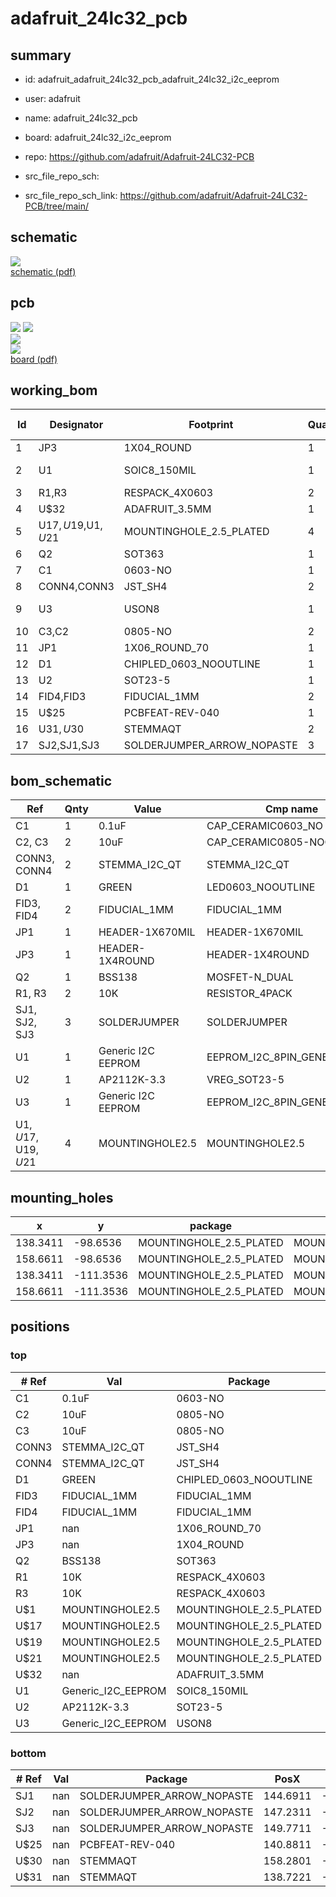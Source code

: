 # adafruit_24lc32_pcb
 
## summary 
* id: adafruit_adafruit_24lc32_pcb_adafruit_24lc32_i2c_eeprom
* user: adafruit
* name: adafruit_24lc32_pcb
* board: adafruit_24lc32_i2c_eeprom
* repo: https://github.com/adafruit/Adafruit-24LC32-PCB



* src_file_repo_sch: 
* src_file_repo_sch_link: https://github.com/adafruit/Adafruit-24LC32-PCB/tree/main/

## schematic  
![](working_schematic_600.png)  
[schematic (pdf)](working_schematic.pdf)  

## pcb  
![](working_3d_600.png) 
![](working_3d_front_600.png)  
![](working_3d_back_600.png)  
![](working_600.png)  
[board (pdf)](working.pdf)  

## working_bom
| Id | Designator | Footprint | Quantity | Designation | Supplier and ref |  | None | 
| --- | --- | --- | --- | --- | --- | --- | --- | 
| 1 | JP3 | 1X04_ROUND | 1 |  |  |  | [''] | 
| 2 | U1 | SOIC8_150MIL | 1 | Generic I2C EEPROM |  |  | [''] | 
| 3 | R1,R3 | RESPACK_4X0603 | 2 | 10K |  |  | [''] | 
| 4 | U$32 | ADAFRUIT_3.5MM | 1 |  |  |  | [''] | 
| 5 | U$17,U$19,U$1,U$21 | MOUNTINGHOLE_2.5_PLATED | 4 | MOUNTINGHOLE2.5 |  |  | [''] | 
| 6 | Q2 | SOT363 | 1 | BSS138 |  |  | [''] | 
| 7 | C1 | 0603-NO | 1 | 0.1uF |  |  | [''] | 
| 8 | CONN4,CONN3 | JST_SH4 | 2 | STEMMA_I2C_QT |  |  | [''] | 
| 9 | U3 | USON8 | 1 | Generic I2C EEPROM |  |  | [''] | 
| 10 | C3,C2 | 0805-NO | 2 | 10uF |  |  | [''] | 
| 11 | JP1 | 1X06_ROUND_70 | 1 |  |  |  | [''] | 
| 12 | D1 | CHIPLED_0603_NOOUTLINE | 1 | GREEN |  |  | [''] | 
| 13 | U2 | SOT23-5 | 1 | AP2112K-3.3 |  |  | [''] | 
| 14 | FID4,FID3 | FIDUCIAL_1MM | 2 | FIDUCIAL_1MM |  |  | [''] | 
| 15 | U$25 | PCBFEAT-REV-040 | 1 |  |  |  | [''] | 
| 16 | U$31,U$30 | STEMMAQT | 2 |  |  |  | [''] | 
| 17 | SJ2,SJ1,SJ3 | SOLDERJUMPER_ARROW_NOPASTE | 3 |  |  |  | [''] | 


## bom_schematic
| Ref | Qnty | Value | Cmp name | Footprint | Description | Vendor | DNP | 
| --- | --- | --- | --- | --- | --- | --- | --- | 
| C1 | 1 | 0.1uF | CAP_CERAMIC0603_NO | working:0603-NO |  |  |  | 
| C2, C3 | 2 | 10uF | CAP_CERAMIC0805-NOOUTLINE | working:0805-NO |  |  |  | 
| CONN3, CONN4 | 2 | STEMMA_I2C_QT | STEMMA_I2C_QT | working:JST_SH4 |  |  |  | 
| D1 | 1 | GREEN | LED0603_NOOUTLINE | working:CHIPLED_0603_NOOUTLINE |  |  |  | 
| FID3, FID4 | 2 | FIDUCIAL_1MM | FIDUCIAL_1MM | working:FIDUCIAL_1MM |  |  |  | 
| JP1 | 1 | HEADER-1X670MIL | HEADER-1X670MIL | working:1X06_ROUND_70 |  |  |  | 
| JP3 | 1 | HEADER-1X4ROUND | HEADER-1X4ROUND | working:1X04_ROUND |  |  |  | 
| Q2 | 1 | BSS138 | MOSFET-N_DUAL | working:SOT363 |  |  |  | 
| R1, R3 | 2 | 10K | RESISTOR_4PACK | working:RESPACK_4X0603 |  |  |  | 
| SJ1, SJ2, SJ3 | 3 | SOLDERJUMPER | SOLDERJUMPER | working:SOLDERJUMPER_ARROW_NOPASTE |  |  |  | 
| U1 | 1 | Generic I2C EEPROM | EEPROM_I2C_8PIN_GENERIC | working:SOIC8_150MIL |  |  |  | 
| U2 | 1 | AP2112K-3.3 | VREG_SOT23-5 | working:SOT23-5 |  |  |  | 
| U3 | 1 | Generic I2C EEPROM | EEPROM_I2C_8PIN_GENERIC_SON8 | working:USON8 |  |  |  | 
| U$1, U$17, U$19, U$21 | 4 | MOUNTINGHOLE2.5 | MOUNTINGHOLE2.5 | working:MOUNTINGHOLE_2.5_PLATED |  |  |  | 


## mounting_holes
| x | y | package | value | ref | size | 
| --- | --- | --- | --- | --- | --- | 
| 138.3411 | -98.6536 | MOUNTINGHOLE_2.5_PLATED | MOUNTINGHOLE2.5 | U$1 | m3 | 
| 158.6611 | -98.6536 | MOUNTINGHOLE_2.5_PLATED | MOUNTINGHOLE2.5 | U$17 | m3 | 
| 138.3411 | -111.3536 | MOUNTINGHOLE_2.5_PLATED | MOUNTINGHOLE2.5 | U$19 | m3 | 
| 158.6611 | -111.3536 | MOUNTINGHOLE_2.5_PLATED | MOUNTINGHOLE2.5 | U$21 | m3 | 


## positions
### top
| # Ref | Val | Package | PosX | PosY | Rot | Side | 
| --- | --- | --- | --- | --- | --- | --- | 
| C1 | 0.1uF | 0603-NO | 141.3256 | -101.5111 | -90.0 | top | 
| C2 | 10uF | 0805-NO | 143.4211 | -108.9406 | 0.0 | top | 
| C3 | 10uF | 0805-NO | 154.0891 | -101.7016 | 0.0 | top | 
| CONN3 | STEMMA_I2C_QT | JST_SH4 | 158.6611 | -105.0036 | 90.0 | top | 
| CONN4 | STEMMA_I2C_QT | JST_SH4 | 138.3411 | -105.0036 | -90.0 | top | 
| D1 | GREEN | CHIPLED_0603_NOOUTLINE | 139.3571 | -101.3206 | 90.0 | top | 
| FID3 | FIDUCIAL_1MM | FIDUCIAL_1MM | 140.7541 | -109.3851 | 0.0 | top | 
| FID4 | FIDUCIAL_1MM | FIDUCIAL_1MM | 154.4701 | -98.9965 | 0.0 | top | 
| JP1 | nan | 1X06_ROUND_70 | 148.5011 | -111.3536 | 0.0 | top | 
| JP3 | nan | 1X04_ROUND | 148.5011 | -98.6536 | 0.0 | top | 
| Q2 | BSS138 | SOT363 | 152.6921 | -107.7976 | 90.0 | top | 
| R1 | 10K | RESPACK_4X0603 | 143.9926 | -102.5906 | 180.0 | top | 
| R3 | 10K | RESPACK_4X0603 | 153.2636 | -104.2416 | 180.0 | top | 
| U$1 | MOUNTINGHOLE2.5 | MOUNTINGHOLE_2.5_PLATED | 138.3411 | -98.6536 | 0.0 | top | 
| U$17 | MOUNTINGHOLE2.5 | MOUNTINGHOLE_2.5_PLATED | 158.6611 | -98.6536 | 0.0 | top | 
| U$19 | MOUNTINGHOLE2.5 | MOUNTINGHOLE_2.5_PLATED | 138.3411 | -111.3536 | 0.0 | top | 
| U$21 | MOUNTINGHOLE2.5 | MOUNTINGHOLE_2.5_PLATED | 158.6611 | -111.3536 | 0.0 | top | 
| U$32 | nan | ADAFRUIT_3.5MM | 140.1826 | -100.0506 | 0.0 | top | 
| U1 | Generic_I2C_EEPROM | SOIC8_150MIL | 148.5011 | -105.0036 | 180.0 | top | 
| U2 | AP2112K-3.3 | SOT23-5 | 143.9291 | -106.0196 | 0.0 | top | 
| U3 | Generic_I2C_EEPROM | USON8 | 148.5011 | -105.0036 | 180.0 | top | 

### bottom
| # Ref | Val | Package | PosX | PosY | Rot | Side | 
| --- | --- | --- | --- | --- | --- | --- | 
| SJ1 | nan | SOLDERJUMPER_ARROW_NOPASTE | 144.6911 | -102.4636 | -90.0 | bottom | 
| SJ2 | nan | SOLDERJUMPER_ARROW_NOPASTE | 147.2311 | -102.4636 | -90.0 | bottom | 
| SJ3 | nan | SOLDERJUMPER_ARROW_NOPASTE | 149.7711 | -102.4636 | -90.0 | bottom | 
| U$25 | nan | PCBFEAT-REV-040 | 140.8811 | -105.8926 | 180.0 | bottom | 
| U$30 | nan | STEMMAQT | 158.2801 | -109.4486 | 90.0 | bottom | 
| U$31 | nan | STEMMAQT | 138.7221 | -100.5586 | -90.0 | bottom | 

